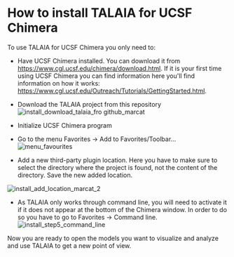 # How to install TALAIA for UCSF Chimera

To use TALAIA for UCSF Chimera you only need to:
- Have UCSF Chimera installed. You can download it from https://www.cgl.ucsf.edu/chimera/download.html. If it is your first time using UCSF Chimera you can find information here you'll find information on how it works: https://www.cgl.ucsf.edu/Outreach/Tutorials/GettingStarted.html.
- Download the TALAIA project from this repository
![install_download_talaia_fro github_marcat](https://user-images.githubusercontent.com/63212606/234835874-5e6f2524-4ad3-41fb-ae4e-2794bbbf46a4.png)


- Initialize UCSF Chimera program
- Go to the menu Favorites -> Add to Favorites/Toolbar...
![menu_favourites](https://user-images.githubusercontent.com/63212606/234820955-c83f2c35-323d-4cec-b83c-eda7264dc63e.PNG)

- Add a new third-party plugin location. Here you have to make sure to select the directory where the project is found, not the content of the directory. Save the new added location.

![install_add_location_marcat_2](https://user-images.githubusercontent.com/63212606/234833893-e21aafaa-caad-4f70-8db9-de7b057933d6.PNG)

- As TALAIA only works through command line, you will need to activate it if it does not appear at the bottom of the Chimera window. In order to do so you have to go to Favorites -> Command line.
![install_step5_command_line](https://user-images.githubusercontent.com/63212606/234821003-8ff69e87-90b1-4834-b593-8617575e319b.PNG)

Now you are ready to open the models you want to visualize and analyze and use TALAIA to get a new point of view.
